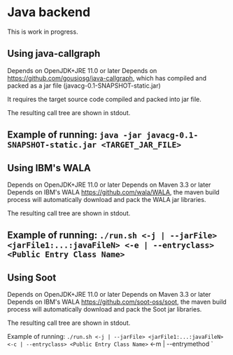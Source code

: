 # Java backend

This is work in progress.

Using java-callgraph
-----------------------------------------
Depends on OpenJDK+JRE 11.0 or later
Depends on https://github.com/gousiosg/java-callgraph, which has compiled and packed as a jar file (javacg-0.1-SNAPSHOT-static.jar)

It requires the target source code compiled and packed into jar file.

The resulting call tree are shown in stdout.

Example of running: `java -jar javacg-0.1-SNAPSHOT-static.jar <TARGET_JAR_FILE>`
------------------------------------------


Using IBM's WALA
------------------------------------------
Depends on OpenJDK+JRE 11.0 or later
Depends on Maven 3.3 or later
Depends on IBM's WALA https://github.com/wala/WALA, the maven build process will automatically
download and pack the WALA jar libraries.

The resulting call tree are shown in stdout.

Example of running: `./run.sh <-j | --jarFile> <jarFile1:...:javaFileN> <-e | --entryclass> <Public Entry Class Name>`
------------------------------------------


Using Soot
------------------------------------------
Depends on OpenJDK+JRE 11.0 or later
Depends on Maven 3.3 or later
Depends on IBM's WALA https://github.com/soot-oss/soot, the maven build process will automatically
download and pack the Soot jar libraries.

The resulting call tree are shown in stdout.

Example of running: `./run.sh <-j | --jarFile> <jarFile1:...:javaFileN> <-c | --entryclass> <Public Entry Class Name>` <-m | --entrymethod <Public Entry Method Name>`

